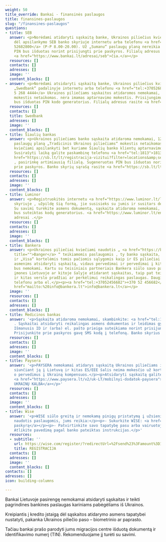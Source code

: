 ```yaml
---
weight: 50
title_override: Bankai - finansinės paslaugos
title: finansines-paslaugos
slug: "/finansines-paslaugos"
questions:
- title: SEB
  answer: <p>Norėdami atidaryti sąskaitą banke, Ukrainos piliečius kviečiame susitarti
    dėl apsilankymo SEB banko skyriuje internetu arba telefonu <a href="tel:+37052682800">+370
    52682800</a> (P-P 8.00-20.00). Už „Sumanu“ paslaugų planą nereikia mokėti. Sugeneruotas
    PIN bus išduotas norint prisijungti prie paskyros. Filialų adresus galite rasti
    <a href="https://www.bankai.lt/adresai/seb">čia.</a></p>
  resources: []
  contacts: []
  adresses: []
  image: ''
  content_blocks: []
- answer: <p>Norėdami atsidaryti sąskaitą banke, Ukrainos piliečius kviečiame registruotis
    „Swedbank“ padalinyje internetu arba telefonu <a href="tel:+37052684444">+370
    5 268 4444</a> Ukrainos piliečiams sąskaitos atidaromos nemokamai, paslaugų plano
    mokestis netaikomas. nėra imamas aptarnavimo mokestis. Prisijungimui prie paskyros
    bus išduotas PIN kodo generatorius. Filialų adresus rasite <a href="https://www.bankai.lt/adresai/swedbank">čia.</a></p>
  resources: []
  contacts: []
  title: Swedbank
  adresses: []
  image: ''
  content_blocks: []
- title: Šiaulių bankas
  answer: <p>Ukrainos piliečiams banko sąskaita atidaroma nemokamai, 12 mėnesių. Už
    paslaugų planą „Tradicinis Ukrainos piliečiams“ mokestis netaikomas. Ukrainiečiai
    kviečiami apsilankyti bet kuriame Šiaulių banko klientų aptarnavimo skyriuje.
    Susirašyti laiką galite paskambinę telefonu <a href="tel:1813">1813</a> arba <a
    href="https://sb.lt/lt/registracija-vizitui?filter=locations&amp;searchForLocation=&amp;works-weekends=false&amp;deposit-money=false&amp;service-type=branchAndBank&amp;works-full-day=falseby">internetu</a>
    , pasirinkę artimiausią filialą. Sugeneruotas PIN bus išduotas norint prisijungti
    prie paskyros. Banko skyrių sąrašą rasite <a href="https://sb.lt/lt/registracija-vizitui?filter=locations&amp;searchForLocation=&amp;works-weekends=false&amp;deposit-money=false&amp;service-type=branchAndBank&amp;works-full-day=false">čia.</a></p>
  resources: []
  contacts: []
  adresses: []
  image: ''
  content_blocks: []
- title: Luminor
  answer: <p>Registruokitės internetu <a href="https://www.luminor.lt/lt/stat-klientom-luminor#dannie-klienta">banko</a>
    skyriuje , užpildę šią formą, jie susisieks su jumis ir susitars dėl susitikimo.
    Su savimi turėkite asmens dokumentą, sąskaita atidaroma nemokamai, prisijungimui
    bus suteiktas kodų generatorius. <a href="https://www.luminor.lt/en/opening-account-ukrainian-citizens">Filialų</a>
    adresai .</p>
  resources: []
  contacts: []
  adresses: []
  image: ''
  content_blocks: []
- title: Bankera
  answer: <p>Ukrainos piliečiai kviečiami naudotis „ <a href="https://bankera.com/ru-RU/"
    title="">Banger</a> “ teikiamomis paslaugomis , ty banko sąskaita, mokėjimo paslaugomis
    ir „Visa“ kortelėmis tomis pačiomis sąlygomis kaip ir ES piliečiai – fiziniams
    asmenims atsidaryti sąskaitą, vidaus pervedimai ir pervedimai į kitas ES šalis
    bus nemokami. Kartu su teisiniais partneriais Bankera siūlo savo pagalbą steigiant
    įmones Lietuvoje ar kitoje šalyje atidarant sąskaitas, taip pat teikia teisines
    ir kitas verslo pradžiai ar perkėlimui reikalingas paslaugas. Daugiau informacijos
    telefonu arba el.</p><p><a href="tel:+37052456682">+370 52 456682</a></p><p><a
    href="mailto:%20info@bankera.lt">info@bankera.lt</a></p>
  image: ''
  resources: []
  contacts: []
  adresses: []
  content_blocks: []
- title: Medicinos bankas
  answer: '<p>Sąskaita atidaroma nemokamai, skambinkite: <a href="tel:19300">19300</a>
    . Sąskaitai atsidaryti reikalingas asmens dokumentas ir leidimas gyventi Lietuvoje.
    Išmanusis ID ir (arba) el. pašto prieiga suteikiama norint prisijungti prie paskyros.
    Prisijunkite prie paskyros gavę SMS kodą į telefoną. Banko skyrius rasite <a href="https://www.medbank.lt/lt/banko-padaliniai">čia.</a><br></p>'
  resources: []
  contacts: []
  adresses: []
  image: ''
  content_blocks: []
- title: Paysera
  answer: '<p>PAYSERA nemokamai atidarys sąskaitą Ukrainos piliečiams ir verslui,
    siunčiant ją į Lietuvą ir kitas ES/EEE šalis neima mokesčio už kortelės išdavimą,
    o pervedimus į Ukrainą kompensuos.</p><p>Atsidaryti sąskaitą galite internete:
    <a href="https://www.paysera.lt/v2/uk-LT/mobilnyi-dodatok-paysera">INFORMACIJA
    UKRAINŲ KALBA</a></p>'
  resources: []
  contacts: []
  adresses: []
  image: ''
  content_blocks: []
- title: Wise
  answer: '<p>WISE siūlo greitą ir nemokamą pinigų pristatymą į užsienį. Jei norite
    naudotis paslaugomis, jums reikia:</p><p>- Sukurkite WISE: <a href="https://wise.com/register/?redirectUrl=%2Fsend%23%3Famount%3D1000%26sourceCurrency%3DGBP%26targetCurrency%3DEUR%26fixedTarget%3Dfalse%26guaranteedFixedTarget%3Dfalse%26paymentOptionType%3DREGULAR&amp;country=LT&amp;fbclid=IwAR2ltUyX2SYoV_KBsBwpv6CxXL-YI5nIn1aJmwIH3ws4dc1QryST_rsYemY#/email">REGISTRACIJOS
    paskyrą</a></p><p>- Patvirtinkite savo tapatybę pasu arba vairuotojo pažymėjimu;</p><p>-
    Atlikite pavedimą pagal banko pateiktas instrukcijas.</p>'
  resources:
  - subtitle: ''
    url: https://wise.com/register/?redirectUrl=%2Fsend%23%3Famount%3D1000%26sourceCurrency%3DGBP%26targetCurrency%3DEUR%26fixedTarget%3Dfalse%26guaranteedFixedTarget%3Dfalse%26paymentOptionType%3DREGULAR&country=LT&fbclid=IwAR2ltUyX2SYoV_KBsBwpv6CxXL-YI5nIn1aJmwIH3ws4dc1QryST_rsYemY#/email
    title: REGISTRACIJA
  contacts: []
  adresses: []
  image: ''
  content_blocks: []
contacts: []
adresses: []
icon: building-columns

---
```

Bankai Lietuvoje pasirengę nemokamai atsidaryti sąskaitas ir teikti pagrindines bankines paslaugas kariniams pabėgėliams iš Ukrainos.

Kreipiantis į kredito įstaigą dėl sąskaitos atidarymo asmens tapatybei nustatyti, pakanka Ukrainos piliečio paso – biometrinio ar paprasto.

Tačiau bankai prašo parodyti jums migracijos centre išduotą dokumentą ir identifikavimo numerį (TIN). Rekomenduojame jį turėti su savimi.